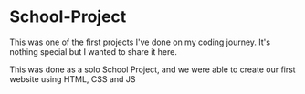 # School-Project

This was one of the first projects I've done on my coding journey. 
It's nothing special but I wanted to share it here. 

This was done as a solo School Project,
and we were able to create our first website using HTML, CSS and JS

